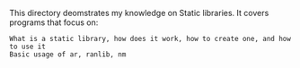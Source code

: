 This directory deomstrates my knowledge on Static libraries. It covers programs that focus on:

    What is a static library, how does it work, how to create one, and how to use it
    Basic usage of ar, ranlib, nm
